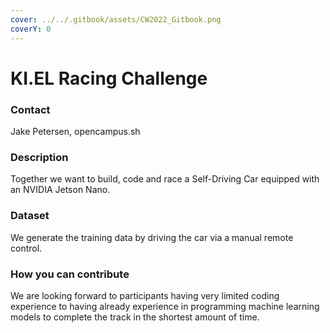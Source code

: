 ```yaml
---
cover: ../../.gitbook/assets/CW2022_Gitbook.png
coverY: 0
---
```


# KI.EL Racing Challenge

### **Contact**

Jake Petersen, opencampus.sh

### Description

Together we want to build, code and race a Self-Driving Car equipped with an NVIDIA Jetson Nano.

### Dataset

We generate the training data by driving the car via a manual remote control.

### How you can contribute

We are looking forward to participants having very limited coding experience to having already experience in programming machine learning models to complete the track in the shortest amount of time.
